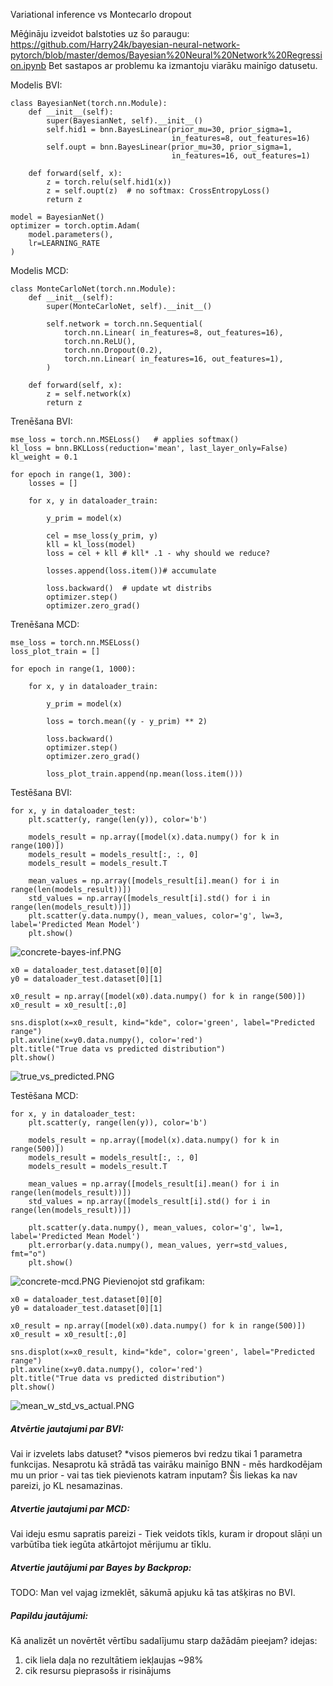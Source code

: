 Variational inference vs Montecarlo dropout

Mēģināju izveidot balstoties uz šo paraugu: https://github.com/Harry24k/bayesian-neural-network-pytorch/blob/master/demos/Bayesian%20Neural%20Network%20Regression.ipynb
Bet sastapos ar problemu ka izmantoju viarāku mainīgo datusetu.

Modelis BVI:
~~~
class BayesianNet(torch.nn.Module):
    def __init__(self):
        super(BayesianNet, self).__init__()
        self.hid1 = bnn.BayesLinear(prior_mu=30, prior_sigma=1,
                                    in_features=8, out_features=16)
        self.oupt = bnn.BayesLinear(prior_mu=30, prior_sigma=1,
                                    in_features=16, out_features=1)

    def forward(self, x):
        z = torch.relu(self.hid1(x))
        z = self.oupt(z)  # no softmax: CrossEntropyLoss()
        return z

model = BayesianNet()
optimizer = torch.optim.Adam(
    model.parameters(),
    lr=LEARNING_RATE
)
~~~

Modelis MCD:
~~~
class MonteCarloNet(torch.nn.Module):
    def __init__(self):
        super(MonteCarloNet, self).__init__()

        self.network = torch.nn.Sequential(
            torch.nn.Linear( in_features=8, out_features=16),
            torch.nn.ReLU(),
            torch.nn.Dropout(0.2),
            torch.nn.Linear( in_features=16, out_features=1),
        )

    def forward(self, x):
        z = self.network(x)
        return z
~~~

Trenēšana BVI:
~~~
mse_loss = torch.nn.MSELoss()   # applies softmax()
kl_loss = bnn.BKLLoss(reduction='mean', last_layer_only=False)
kl_weight = 0.1

for epoch in range(1, 300):
    losses = []

    for x, y in dataloader_train:

        y_prim = model(x)

        cel = mse_loss(y_prim, y)
        kll = kl_loss(model)
        loss = cel + kll # kll* .1 - why should we reduce?

        losses.append(loss.item())# accumulate

        loss.backward()  # update wt distribs
        optimizer.step()
        optimizer.zero_grad()

~~~

Trenēšana MCD:
~~~
mse_loss = torch.nn.MSELoss()
loss_plot_train = []

for epoch in range(1, 1000):

    for x, y in dataloader_train:

        y_prim = model(x)

        loss = torch.mean((y - y_prim) ** 2)

        loss.backward()
        optimizer.step()
        optimizer.zero_grad()

        loss_plot_train.append(np.mean(loss.item()))
~~~

Testēšana BVI:
~~~
for x, y in dataloader_test:
    plt.scatter(y, range(len(y)), color='b')

    models_result = np.array([model(x).data.numpy() for k in range(100)])
    models_result = models_result[:, :, 0]
    models_result = models_result.T

    mean_values = np.array([models_result[i].mean() for i in range(len(models_result))])
    std_values = np.array([models_result[i].std() for i in range(len(models_result))])
    plt.scatter(y.data.numpy(), mean_values, color='g', lw=3, label='Predicted Mean Model')
    plt.show()

~~~
![concrete-bayes-inf.PNG](..%2Fmedia%2Fconcrete-bayes-inf.PNG)

~~~
x0 = dataloader_test.dataset[0][0]
y0 = dataloader_test.dataset[0][1]

x0_result = np.array([model(x0).data.numpy() for k in range(500)])
x0_result = x0_result[:,0]

sns.displot(x=x0_result, kind="kde", color='green', label="Predicted range")
plt.axvline(x=y0.data.numpy(), color='red')
plt.title("True data vs predicted distribution")
plt.show()
~~~
![true_vs_predicted.PNG](..%2Fmedia%2Ftrue_vs_predicted.PNG)

Testēšana MCD:
~~~
for x, y in dataloader_test:
    plt.scatter(y, range(len(y)), color='b')

    models_result = np.array([model(x).data.numpy() for k in range(500)])
    models_result = models_result[:, :, 0]
    models_result = models_result.T

    mean_values = np.array([models_result[i].mean() for i in range(len(models_result))])
    std_values = np.array([models_result[i].std() for i in range(len(models_result))])

    plt.scatter(y.data.numpy(), mean_values, color='g', lw=1, label='Predicted Mean Model')
    plt.errorbar(y.data.numpy(), mean_values, yerr=std_values, fmt="o")
    plt.show()
~~~
![concrete-mcd.PNG](..%2Fmedia%2Fconcrete-mcd.PNG)
Pievienojot std grafikam:
~~~
x0 = dataloader_test.dataset[0][0]
y0 = dataloader_test.dataset[0][1]

x0_result = np.array([model(x0).data.numpy() for k in range(500)])
x0_result = x0_result[:,0]

sns.displot(x=x0_result, kind="kde", color='green', label="Predicted range")
plt.axvline(x=y0.data.numpy(), color='red')
plt.title("True data vs predicted distribution")
plt.show()
~~~
![mean_w_std_vs_actual.PNG](..%2Fmedia%2Fmean_w_std_vs_actual.PNG)


##### Atvērtie jautajumi par BVI:

Vai ir izvelets labs datuset? *visos piemeros bvi redzu tikai 1 parametra funkcijas.
Nesaprotu kā strādā tas vairāku mainīgo BNN - mēs hardkodējam mu un prior - vai tas tiek pievienots katram inputam?
Šis liekas ka nav pareizi, jo KL nesamazinas.

##### Atvertie jautajumi par MCD:
Vai ideju esmu sapratis pareizi - Tiek veidots tīkls, kuram ir dropout slāņi un varbūtība tiek iegūta atkārtojot mērijumu ar tīklu.


##### Atvertie jautājumi par Bayes by Backprop:
TODO: Man vel vajag izmeklēt, sākumā apjuku kā tas atšķiras no BVI.


##### Papildu jautājumi:
Kā analizēt un novērtēt vērtību sadalījumu starp dažādām pieejam? 
    idejas: 
    <ol>
        <li>cik liela daļa no rezultātiem iekļaujas ~98%</li>
        <li>cik resursu pieprasošs ir risinājums</li>
    </ol>


